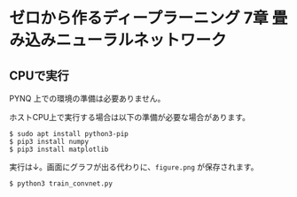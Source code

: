 # ゼロから作るディープラーニング 7章 畳み込みニューラルネットワーク

## CPUで実行

PYNQ 上での環境の準備は必要ありません。

ホストCPU上で実行する場合は以下の準備が必要な場合があります。

```
$ sudo apt install python3-pip
$ pip3 install numpy
$ pip3 install matplotlib
```

実行は↓。画面にグラフが出る代わりに、`figure.png` が保存されます。

```
$ python3 train_convnet.py
```

